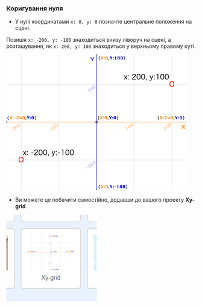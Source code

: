 ### Коригування нуля

+ У нулі координатами `x: 0, y: 0` позначте центральне положення на сцені.

Позиція `x: -200, y: -100` знаходиться внизу ліворуч на сцені, а розташування, як `x: 200, y: 100` знаходиться у верхньому правому куті.

![Сценічні координати](images/coordinates-stage.png)

+ Ви можете це побачити самостійно, додавши до вашого проекту **Xy-grid**.

![Сценічні координати](images/coordinates-backdrop.png)